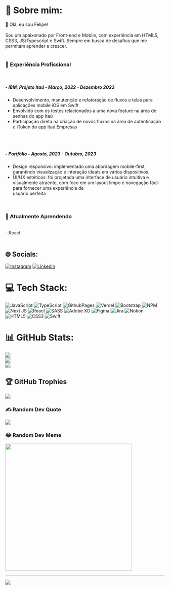 # 💫 Sobre mim:
👋 Olá, eu sou Felipe!<br><br>Sou um apaixonado por Front-end e Mobile, com experiência em HTML5, CSS3, JS/Typescript e Swift. Sempre em busca de desafios que me permitam aprender e crescer.<br><br>
<h3>💼 Experiência Profissional</h3><br>
<h5> - IBM, Projeto Itaú - Março, 2022 - Dezembro 2023</h5>
<ul>
  <li>Desenvolvimento, manutenção e refatoração de fluxos e telas para aplicações mobile iOS em Swift</li>
  <li>Envolvido com os testes relacionados a uma nova feature na área de senhas do app Itaú</li>
  <li>Participação direta na criação de novos fluxos na área de autenticação e iToken do app Itaú Empresas</li>
</ul>
<br><br>

<h5> - Portfólio - Agosto, 2023 - Outubro, 2023</h5>
<ul>
  <li>Design responsivo: implementado uma abordagem mobile-first, garantindo visualização e interação ideais em vários dispositivos.</li>
  <li>UI/UX estéticos: foi projetada uma interface de usuário intuitiva e visualmente atraente, com foco em um layout limpo e navegação fácil para fornecer uma experiência de<br>usuário perfeita</li>
</ul>
<br>
<h3>🌱 Atualmente Aprendendo</h3>
<br>- React <br><br>


## 🌐 Socials:
[![Instagram](https://img.shields.io/badge/Instagram-%23E4405F.svg?logo=Instagram&logoColor=white)](https://instagram.com/felipefrizzovg) [![LinkedIn](https://img.shields.io/badge/LinkedIn-%230077B5.svg?logo=linkedin&logoColor=white)](https://linkedin.com/in/felipe-frizzo)

# 💻 Tech Stack:
![JavaScript](https://img.shields.io/badge/javascript-%23323330.svg?style=for-the-badge&logo=javascript&logoColor=%23F7DF1E) ![TypeScript](https://img.shields.io/badge/typescript-%23007ACC.svg?style=for-the-badge&logo=typescript&logoColor=white) ![GithubPages](https://img.shields.io/badge/github%20pages-121013?style=for-the-badge&logo=github&logoColor=white) ![Vercel](https://img.shields.io/badge/vercel-%23000000.svg?style=for-the-badge&logo=vercel&logoColor=white) ![Bootstrap](https://img.shields.io/badge/bootstrap-%238511FA.svg?style=for-the-badge&logo=bootstrap&logoColor=white) ![NPM](https://img.shields.io/badge/NPM-%23CB3837.svg?style=for-the-badge&logo=npm&logoColor=white) ![Next JS](https://img.shields.io/badge/Next-black?style=for-the-badge&logo=next.js&logoColor=white) ![React](https://img.shields.io/badge/react-%2320232a.svg?style=for-the-badge&logo=react&logoColor=%2361DAFB) ![SASS](https://img.shields.io/badge/SASS-hotpink.svg?style=for-the-badge&logo=SASS&logoColor=white) ![Adobe XD](https://img.shields.io/badge/Adobe%20XD-470137?style=for-the-badge&logo=Adobe%20XD&logoColor=#FF61F6) ![Figma](https://img.shields.io/badge/figma-%23F24E1E.svg?style=for-the-badge&logo=figma&logoColor=white) ![Jira](https://img.shields.io/badge/jira-%230A0FFF.svg?style=for-the-badge&logo=jira&logoColor=white) ![Notion](https://img.shields.io/badge/Notion-%23000000.svg?style=for-the-badge&logo=notion&logoColor=white) ![HTML5](https://img.shields.io/badge/html5-%23E34F26.svg?style=for-the-badge&logo=html5&logoColor=white) ![CSS3](https://img.shields.io/badge/css3-%231572B6.svg?style=for-the-badge&logo=css3&logoColor=white) ![Swift](https://img.shields.io/badge/swift-F54A2A?style=for-the-badge&logo=swift&logoColor=white)

# 📊 GitHub Stats:
![](https://github-readme-stats.vercel.app/api?username=felipefrizzovg&theme=dracula&hide_border=true&include_all_commits=false&count_private=false)<br/>
![](https://github-readme-streak-stats.herokuapp.com/?user=felipefrizzovg&theme=dracula&hide_border=true)<br/>
![](https://github-readme-stats.vercel.app/api/top-langs/?username=felipefrizzovg&theme=dracula&hide_border=true&include_all_commits=false&count_private=false&layout=compact)

## 🏆 GitHub Trophies
![](https://github-profile-trophy.vercel.app/?username=felipefrizzovg&theme=discord&no-frame=true&no-bg=false&margin-w=4)

### ✍️ Random Dev Quote
![](https://quotes-github-readme.vercel.app/api?type=horizontal&theme=radical)

### 😂 Random Dev Meme
<img src='https://randommeme-five.vercel.app/' style="height: 400px;"/>

---
[![](https://visitcount.itsvg.in/api?id=felipefrizzovg&icon=2&color=6)](https://visitcount.itsvg.in)

<!-- Proudly created with GPRM ( https://gprm.itsvg.in ) -->
